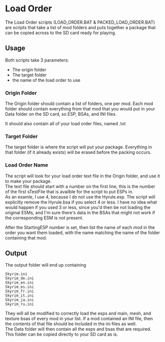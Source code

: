 # Load Order

The Load Order scripts (LOAD_ORDER.BAT & PACKED_LOAD_ORDER.BAT) are scripts that take a list of mod folders and puts together a package that can be copied across to the SD card ready for playing.

## Usage
Both scripts take 3 parameters:
- The origin folder
- The target folder
- the name of the load order to use

### Origin Folder
The Origin folder should contain a list of folders, one per mod.  Each mod folder should contain everything from that mod that you would put in your Data folder on the SD card, so ESP, BSAs, and INI files.

It should also contain all of your load order files, named <YourLoadOrderName>.txt

### Target Folder
The target folder is where the script will put your package.  Everything in that folder (if it already exists) will be erased before the packing occurs.

### Load Order Name
The script will look for your load order text file in the Origin folder, and use it to make your package.  
The text file should start with a number on the first line, this is the number of the first sTestFile that is availble for the script to put ESPs in.  
As an examle, I use 4, because I do not use the Hyrule.esp.  The script will explicitly remove the Hyrule.bsa if you select 4 or less.  I have no idea what would happen if you used 3 or less, since you'd then be not loading the original ESMs, and I'm sure there's data in the BSAs that might not work if the corresponding ESM is not present.

After the StartingESP number is set, then list the name of each mod in the order you want them loaded, with the name matching the name of the folder containing that mod.

## Output
The output folder will end up containing 
```
Skyrim.ini
Skyrim_de.ini
Skyrim_en.ini
Skyrim_es.ini
Skyrim_fr.ini
Skyrim_it.ini
Skyrim_ja.ini
Skyrim_ru.ini
```

They will all be modified to correctly load the esps and main, mesh, and texture bsas of every mod in your list.  If a mod contained an INI file, then the contents of that file should be included in the ini files as well.  
The Data folder will then contain all the esps and bsas that are required.  
This folder can be copied directly to your SD card as is.  
